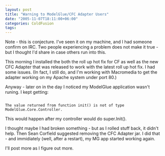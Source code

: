 ```yaml
---
layout: post
title: "Warning to ModelGlue/CFC Adapter Users"
date: "2005-11-07T18:11:00+06:00"
categories: ColdFusion 
tags: 
---
```


Note - this is conjecture. I've seen it on my machine, and I had someone confirm on IRC. Two people experiencing a problem does not make it true - but I thought I'd share in case others run into this.

This morning I installed the both the roll up hot fix for CF as well as the new CFC Adapter that was released to work with the latest roll up hot fix. I had some issues. (In fact, I still do, and I'm working with Macromedia to get the adapter working on my Apache system under port 80.)

Anyway - later on in the day I noticed my ModelGlue application wasn't runing. I kept getting:

<code>
The value returned from function init() is not of type ModelGlue.Core.Controller.
</code>

This would happen after my controller would do super.Init().

I thought maybe I had broken something - but as I rolled stuff back, it didn't help. Then Sean Corfield suggested removing the CFC Adapter jar. I did that - and immidiately (well, after a restart), my MG app started working again.

I'll post more as I figure out more.